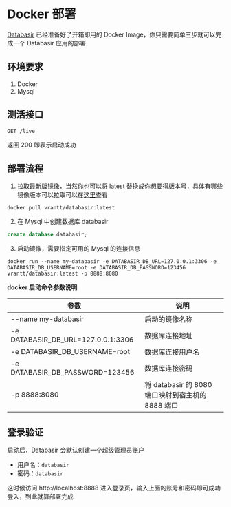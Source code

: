 # Docker 部署

[Databasir](https://github.com/vran-dev/databasir) 已经准备好了开箱即用的 Docker Image，你只需要简单三步就可以完成一个 Databasir 应用的部署

## 环境要求

1. Docker
2. Mysql

## 测活接口

```shell
GET /live
```
返回 200 即表示启动成功

## 部署流程

1.  拉取最新版镜像，当然你也可以将 latest 替换成你想要得版本号，具体有哪些镜像版本可以拉取可以在[这里](https://registry.hub.docker.com/r/vrantt/databasir)查看

```shell
docker pull vrantt/databasir:latest
```

2. 在 Mysql 中创建数据库 databasir

```sql
create database databasir;
```

3. 启动镜像，需要指定可用的 Mysql 的连接信息

```shell
docker run --name my-databasir -e DATABASIR_DB_URL=127.0.0.1:3306 -e DATABASIR_DB_USERNAME=root -e DATABASIR_DB_PASSWORD=123456 vrantt/databasir:latest -p 8888:8080
```



**docker 启动命令参数说明**

| 参数                               | 说明                                              |
| ---------------------------------- | ------------------------------------------------- |
| --name my-databasir                | 启动的镜像名称                                    |
| -e DATABASIR_DB_URL=127.0.0.1:3306 | 数据库连接地址                                    |
| -e DATABASIR_DB_USERNAME=root      | 数据库连接用户名                                  |
| -e DATABASIR_DB_PASSWORD=123456    | 数据库连接密码                                    |
| -p 8888:8080                       | 将 databasir 的 8080 端口映射到宿主机的 8888 端口 |

## 登录验证

启动后，Databasir 会默认创建一个超级管理员账户

- 用户名：`databasir`
- 密码：`databasir`

这时候访问 http://localhost:8888 进入登录页，输入上面的账号和密码即可成功登入，到此就算部署完成

